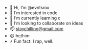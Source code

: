 - 👋 Hi, I’m @evntsrox
- 👀 I’m interested in code  
- 🌱 I’m currently learning c
- 💞️ I’m looking to collaborate on ideas
- 📫 staychilling@gmail.com  
- 😄 he/him
- ⚡ Fun fact: I rap, well. 

<!---
evntsrox/evntsrox is a ✨ special ✨ repository because its `README.md` (this file) appears on your GitHub profile.
You can click the Preview link to take a look at your changes.
--->
